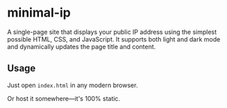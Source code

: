 # minimal-ip

A single-page site that displays your public IP address using the simplest possible HTML, CSS, and JavaScript.
It supports both light and dark mode and dynamically updates the page title and content.

## Usage

Just open `index.html` in any modern browser.

Or host it somewhere—it's 100% static.
